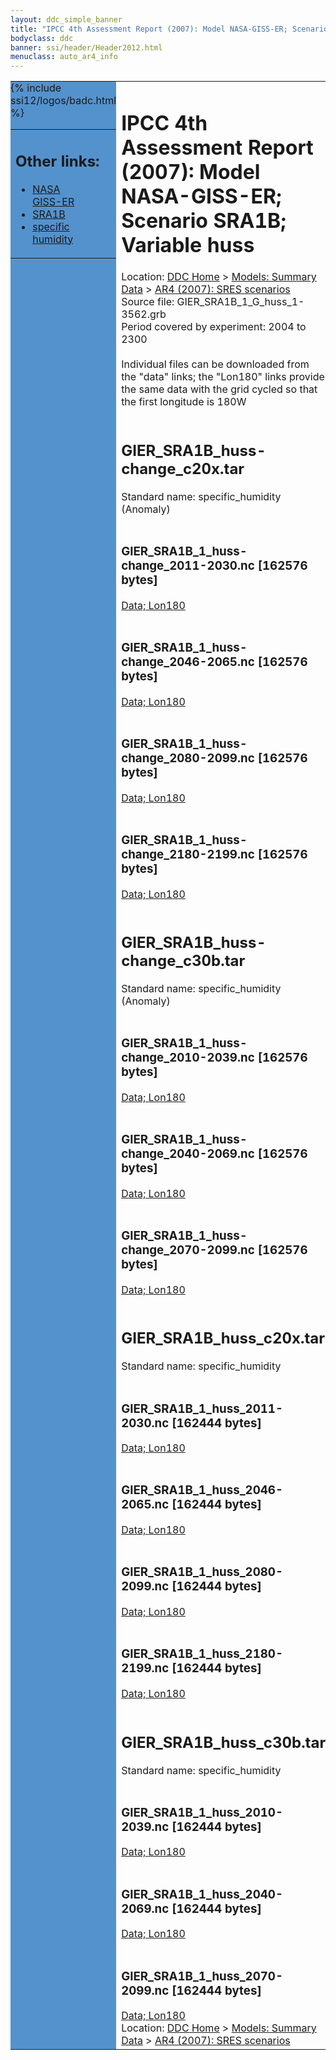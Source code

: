 ```yaml
---
layout: ddc_simple_banner
title: "IPCC 4th Assessment Report (2007): Model NASA-GISS-ER; Scenario SRA1B; Variable huss"
bodyclass: ddc
banner: ssi/header/Header2012.html
menuclass: auto_ar4_info
---
```



<table width="100%" border="0" cellspacing="0" cellpadding="0" style="border-collapse: collapse;">
<tr style="margin:0;padding:0;border:0;">
<td style="margin:0;padding:0;border:0;height:1pt;width:150pt;background:#5492CD;" valign="top" >

<div id="lh-col2" class="auto_ar4_info">
<table class="menumain" bgcolor="#5492CD" cellspacing="0" width="100%" border="0">
<tr><td>
<h2> Other links:</h2>
<ul>
<li><a href="/auto/ar4/model-NASA-GISS-ER.html">NASA<br/>GISS-ER</a></li>
<li><a href="/auto/ar4/scenario-SRA1B.html">SRA1B</a></li>
<li><a href="/auto/ar4/var-specific_humidity.html">specific humidity</a></li>
</ul>
</td></tr>
{% include ssi12/logos/badc.html %}
</table>
</div>
</td>
<td><h1>IPCC 4th Assessment Report (2007): Model NASA-GISS-ER; Scenario SRA1B; Variable huss</h1>

<!-- Breadcrumb1 -->
<div id="breadcrumb1" align="left">
Location: <a href="/index.html">DDC Home</a> > <a href="/sim/gcm_clim/">Models: Summary Data</a>
> <a href="/sim/gcm_clim/SRES_AR4/index.html">AR4 (2007): SRES scenarios</a>
</div>
<!-- End of Breadcrumb1 -->Source file: GIER_SRA1B_1_G_huss_1-3562.grb
<br/>
Period covered by experiment: 2004 to 2300<br/>
<br/>Individual files can be downloaded from the "data" links; the "Lon180" links provide the same data
         with the grid cycled so that the first longitude is 180W<br/>
<br/><h2>GIER_SRA1B_huss-change_c20x.tar</h2>
Standard name: specific_humidity (Anomaly)<br>
<br/><h3>GIER_SRA1B_1_huss-change_2011-2030.nc [162576 bytes]</h3>
<a href="/cgi-bin/downl/ar4_nc/huss/GIER_SRA1B_1_huss-change_2011-2030.nc">Data; </a><a href="/cgi-bin/downl/ar4_nc/huss/GIER_SRA1B_1_huss-change_2011-2030.cyto180.nc"> Lon180</a><br/>
<br/><h3>GIER_SRA1B_1_huss-change_2046-2065.nc [162576 bytes]</h3>
<a href="/cgi-bin/downl/ar4_nc/huss/GIER_SRA1B_1_huss-change_2046-2065.nc">Data; </a><a href="/cgi-bin/downl/ar4_nc/huss/GIER_SRA1B_1_huss-change_2046-2065.cyto180.nc"> Lon180</a><br/>
<br/><h3>GIER_SRA1B_1_huss-change_2080-2099.nc [162576 bytes]</h3>
<a href="/cgi-bin/downl/ar4_nc/huss/GIER_SRA1B_1_huss-change_2080-2099.nc">Data; </a><a href="/cgi-bin/downl/ar4_nc/huss/GIER_SRA1B_1_huss-change_2080-2099.cyto180.nc"> Lon180</a><br/>
<br/><h3>GIER_SRA1B_1_huss-change_2180-2199.nc [162576 bytes]</h3>
<a href="/cgi-bin/downl/ar4_nc/huss/GIER_SRA1B_1_huss-change_2180-2199.nc">Data; </a><a href="/cgi-bin/downl/ar4_nc/huss/GIER_SRA1B_1_huss-change_2180-2199.cyto180.nc"> Lon180</a><br/>
<br/><h2>GIER_SRA1B_huss-change_c30b.tar</h2>
Standard name: specific_humidity (Anomaly)<br>
<br/><h3>GIER_SRA1B_1_huss-change_2010-2039.nc [162576 bytes]</h3>
<a href="/cgi-bin/downl/ar4_nc/huss/GIER_SRA1B_1_huss-change_2010-2039.nc">Data; </a><a href="/cgi-bin/downl/ar4_nc/huss/GIER_SRA1B_1_huss-change_2010-2039.cyto180.nc"> Lon180</a><br/>
<br/><h3>GIER_SRA1B_1_huss-change_2040-2069.nc [162576 bytes]</h3>
<a href="/cgi-bin/downl/ar4_nc/huss/GIER_SRA1B_1_huss-change_2040-2069.nc">Data; </a><a href="/cgi-bin/downl/ar4_nc/huss/GIER_SRA1B_1_huss-change_2040-2069.cyto180.nc"> Lon180</a><br/>
<br/><h3>GIER_SRA1B_1_huss-change_2070-2099.nc [162576 bytes]</h3>
<a href="/cgi-bin/downl/ar4_nc/huss/GIER_SRA1B_1_huss-change_2070-2099.nc">Data; </a><a href="/cgi-bin/downl/ar4_nc/huss/GIER_SRA1B_1_huss-change_2070-2099.cyto180.nc"> Lon180</a><br/>
<br/><h2>GIER_SRA1B_huss_c20x.tar</h2>
Standard name: specific_humidity<br>
<br/><h3>GIER_SRA1B_1_huss_2011-2030.nc [162444 bytes]</h3>
<a href="/cgi-bin/downl/ar4_nc/huss/GIER_SRA1B_1_huss_2011-2030.nc">Data; </a><a href="/cgi-bin/downl/ar4_nc/huss/GIER_SRA1B_1_huss_2011-2030.cyto180.nc"> Lon180</a><br/>
<br/><h3>GIER_SRA1B_1_huss_2046-2065.nc [162444 bytes]</h3>
<a href="/cgi-bin/downl/ar4_nc/huss/GIER_SRA1B_1_huss_2046-2065.nc">Data; </a><a href="/cgi-bin/downl/ar4_nc/huss/GIER_SRA1B_1_huss_2046-2065.cyto180.nc"> Lon180</a><br/>
<br/><h3>GIER_SRA1B_1_huss_2080-2099.nc [162444 bytes]</h3>
<a href="/cgi-bin/downl/ar4_nc/huss/GIER_SRA1B_1_huss_2080-2099.nc">Data; </a><a href="/cgi-bin/downl/ar4_nc/huss/GIER_SRA1B_1_huss_2080-2099.cyto180.nc"> Lon180</a><br/>
<br/><h3>GIER_SRA1B_1_huss_2180-2199.nc [162444 bytes]</h3>
<a href="/cgi-bin/downl/ar4_nc/huss/GIER_SRA1B_1_huss_2180-2199.nc">Data; </a><a href="/cgi-bin/downl/ar4_nc/huss/GIER_SRA1B_1_huss_2180-2199.cyto180.nc"> Lon180</a><br/>
<br/><h2>GIER_SRA1B_huss_c30b.tar</h2>
Standard name: specific_humidity<br>
<br/><h3>GIER_SRA1B_1_huss_2010-2039.nc [162444 bytes]</h3>
<a href="/cgi-bin/downl/ar4_nc/huss/GIER_SRA1B_1_huss_2010-2039.nc">Data; </a><a href="/cgi-bin/downl/ar4_nc/huss/GIER_SRA1B_1_huss_2010-2039.cyto180.nc"> Lon180</a><br/>
<br/><h3>GIER_SRA1B_1_huss_2040-2069.nc [162444 bytes]</h3>
<a href="/cgi-bin/downl/ar4_nc/huss/GIER_SRA1B_1_huss_2040-2069.nc">Data; </a><a href="/cgi-bin/downl/ar4_nc/huss/GIER_SRA1B_1_huss_2040-2069.cyto180.nc"> Lon180</a><br/>
<br/><h3>GIER_SRA1B_1_huss_2070-2099.nc [162444 bytes]</h3>
<a href="/cgi-bin/downl/ar4_nc/huss/GIER_SRA1B_1_huss_2070-2099.nc">Data; </a><a href="/cgi-bin/downl/ar4_nc/huss/GIER_SRA1B_1_huss_2070-2099.cyto180.nc"> Lon180</a><br/>
<!-- Breadcrumb2 -->
<div id="breadcrumb2" align="left">
Location: <a href="/index.html">DDC Home</a> > <a href="/sim/gcm_clim/">Models: Summary Data</a>
> <a href="/sim/gcm_clim/SRES_AR4/index.html">AR4 (2007): SRES scenarios</a>
</div>
<!-- End of Breadcrumb2 --></td></tr></table>
